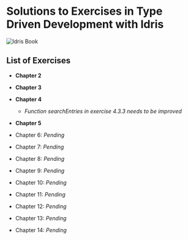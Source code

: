 # Solutions to Exercises in Type Driven Development with Idris

![Idris Book](https://images.manning.com/720/960/resize/book/1/453215a-afa1-443f-9f2d-3b6bf24c34db/Brady-TDDI-HI.png)

## List of Exercises

* **Chapter 2**

* **Chapter 3**

* **Chapter 4**
    - *Function searchEntries in exercise 4.3.3 needs to be improved*

* **Chapter 5**

* Chapter 6: *Pending*

* Chapter 7: *Pending*

* Chapter 8: *Pending*

* Chapter 9: *Pending*

* Chapter 10: *Pending*

* Chapter 11: *Pending*

* Chapter 12: *Pending*

* Chapter 13: *Pending*

* Chapter 14: *Pending*
